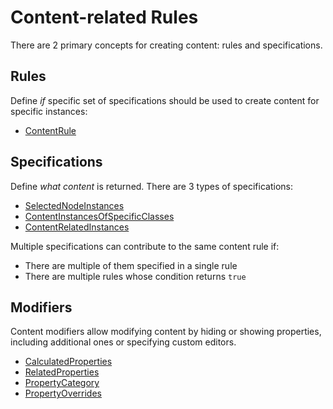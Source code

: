 # Content-related Rules

There are 2 primary concepts for creating content: rules and specifications.

## Rules

Define *if* specific set of specifications should be used to create content for specific instances:
- [ContentRule](./ContentRule.md)

## Specifications

Define *what content* is returned. There are 3 types of specifications:
- [SelectedNodeInstances](./SelectedNodeInstances.md)
- [ContentInstancesOfSpecificClasses](./ContentInstancesOfSpecificClasses.md)
- [ContentRelatedInstances](./ContentRelatedInstances.md)

Multiple specifications can contribute to the same content rule if:
- There are multiple of them specified in a single rule
- There are multiple rules whose condition returns `true`

## Modifiers

Content modifiers allow modifying content by hiding or showing properties, including additional ones
or specifying custom editors.
- [CalculatedProperties](./CalculatedPropertiesSpecification.md)
- [RelatedProperties](./RelatedPropertiesSpecification.md)
- [PropertyCategory](./PropertyCategorySpecification.md)
- [PropertyOverrides](./PropertySpecification.md)
